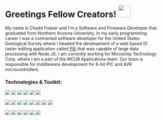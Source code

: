 # Greetings Fellow Creators! <img src="https://raw.githubusercontent.com/MartinHeinz/MartinHeinz/master/wave.gif" width="40px">

My name is Chadd Frasier and I'm a Software and Firmware Developer that graduated from Northern Arizona University. In my early programming career I was a contracted software developer for the United States Geological Survey where I headed the development of a web based IO raster editing application called [PIE](https://github.com/ChaddFrasier/PIE) that was capable of large data processing with Node.JS. I am currently working for Microchip Technology Corp. where I am a part of the MCU8 Applications team. Our team is responsible for middleware development for 8-bit PIC and AVR microcontrollers.


### Technologies & Toolkit:
![](https://img.shields.io/badge/OS-Linux-informational?style=plastic&logo=linux&logoColor=white&color=2496ED)
![](https://img.shields.io/badge/OS-Windows-informational?style=plastic&logo=windows&logoColor=white&color=2496ED)
![](https://img.shields.io/badge/IDE-VS_Code-informational?style=plastic&logo=visual-studio-code&logoColor=white&color=007ACC)
![](https://img.shields.io/badge/IDE-MPLABX_IDE-informational?style=plastic&logo=netbeans&logoColor=white&color=113754)
![](https://img.shields.io/badge/IDE-NetBeans-informational?style=plastic&logo=netbeans&logoColor=white&color=611740)
![](https://img.shields.io/badge/IDE-Visual_Studio-informational?style=plastic&logo=visual-studio&logoColor=white&color=6023a1)

![](https://img.shields.io/badge/Lang-C-informational?style=plastic&logo=c&logoColor=white&color=A8B9CC)
![](https://img.shields.io/badge/Lang-C++-informational?style=plastic&logo=c%2B%2B&logoColor=white&color=00599C)
![](https://img.shields.io/badge/Lang-C_Sharp-informational?style=plastic&logo=c-sharp&logoColor=white&color=239120)
![](https://img.shields.io/badge/Lang-JavaScript-informational?style=plastic&logo=typescript&logoColor=white&color=EBDE34)
![](https://img.shields.io/badge/Lang-TypeScript-informational?style=plastic&logo=javascript&logoColor=white&color=215c94)
![](https://img.shields.io/badge/Lang-Python-informational?style=plastic&logo=python&logoColor=white&color=4ced6c)
![](https://img.shields.io/badge/Lang-Php-informational?style=plastic&logo=php&logoColor=white&color=777BB4)
![](https://img.shields.io/badge/Lang-R-informational?style=plastic&logo=r&logoColor=white&color=276DC3)

![](https://img.shields.io/badge/Tools-Anaconda-informational?style=plastic&logo=anaconda&logoColor=green&color=44A833)
![](https://img.shields.io/badge/Tools-CMake-informational?style=plastic&logo=cmake&logoColor=white&color=064F8C)
![](https://img.shields.io/badge/Tools-Cypress-informational?style=plastic&logo=cypress&logoColor=white&color=172023)
![](https://img.shields.io/badge/Tools-Docker-informational?style=plastic&logo=docker&logoColor=lightblue&color=2981e6)
![](https://img.shields.io/badge/Tools-Node.js-informational?style=plastic&logo=node.js&logoColor=green&color=339933)
![](https://img.shields.io/badge/Tools-Unity-informational?style=plastic&logo=unity&logoColor=black&color=000000)

<!--
**ChaddFrasier/ChaddFrasier** is a ✨ _special_ ✨ repository because its `README.md` (this file) appears on your GitHub profile.

Here are some ideas to get you started:

- 🔭 I’m currently working on ...
- 🌱 I’m currently learning ...
- 👯 I’m looking to collaborate on ...
- 🤔 I’m looking for help with ...
- 💬 Ask me about ...
- 📫 How to reach me: ...
- 😄 Pronouns: ...
- ⚡ Fun fact: ...
-->
